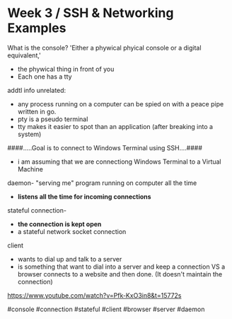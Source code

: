 # Week 3 / SSH & Networking Examples

What is the console?  'Either a phywical phyical console or a digital equivalent,' 
* the phywical thing in front of you
* Each one has a tty

addtl info unrelated: 
* any process running on a computer can be spied on with a peace pipe written in go.
* pty is a pseudo terminal 
* tty makes it easier to spot than an application (after breaking into a system)

####.....Goal is to connect to Windows Terminal using SSH....####
* i am assuming that we are connectiong Windows Terminal to a Virtual Machine

daemon- "serving me" program running on computer all the time
 * **listens all the time for incoming connections**

stateful connection-
* **the connection is kept open**
* a stateful network socket connection

client 
* wants to dial up and talk to a server
* is something that want to dial into a server and keep a connection
VS a browser connects to a website and then done. (It doesn't maintain the connection)

https://www.youtube.com/watch?v=Pfk-KxO3in8&t=15772s

  #console #connection #stateful #client #browser #server #daemon
